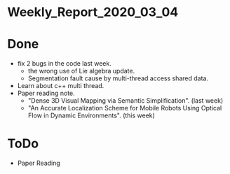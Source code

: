 Weekly_Report_2020_03_04
====

# Done

+ fix 2 bugs in the code last week.
  - the wrong use of Lie algebra update.
  - Segmentation fault cause by multi-thread access shared data.
+ Learn about c++ multi thread.
+ Paper reading note.
  - "Dense 3D Visual Mapping via Semantic Simplification". (last week)
  - "An Accurate Localization Scheme for Mobile Robots Using Optical Flow in Dynamic Environments". (this week)

# ToDo

+ Paper Reading
